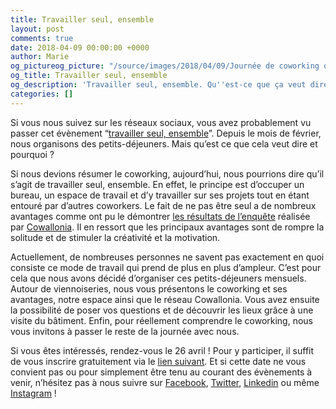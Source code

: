 ```yaml
---
title: Travailler seul, ensemble
layout: post
comments: true
date: 2018-04-09 00:00:00 +0000
author: Marie
og_pictureog_picture: "/source/images/2018/04/09/Journée de coworking offerte(1).png"
og_title: Travailler seul, ensemble
og_description: 'Travailler seul, ensemble. Qu''est-ce que ça veut dire ? '
categories: []
---
```

Si vous nous suivez sur les réseaux sociaux, vous avez probablement vu passer cet évènement “[travailler seul, ensemble](https://www.facebook.com/events/637510609942179/)”. Depuis le mois de février, nous organisons des petits-déjeuners. Mais qu’est ce que cela veut dire et pourquoi ?

<!--more-->

Si nous devions résumer le coworking, aujourd’hui, nous pourrions dire qu’il s’agit de travailler seul, ensemble. En effet, le principe est d’occuper un bureau, un espace de travail et d’y travailler sur ses projets tout en étant entouré par d’autres coworkers. Le fait de ne pas être seul a de nombreux avantages comme ont pu le démontrer [les résultats de l’enquête](https://www.digitalwallonia.be/fr/publications/enquete-coworking-2017) réalisée par [Cowallonia](https://www.cowallonia.be/). Il en ressort que les principaux avantages sont de rompre la solitude et de stimuler la créativité et la motivation.

Actuellement, de nombreuses personnes ne savent pas exactement en quoi consiste ce mode de travail qui prend de plus en plus d’ampleur. C’est pour cela que nous avons décidé d’organiser ces petits-déjeuners mensuels. Autour de viennoiseries, nous vous présentons le coworking et ses avantages, notre espace ainsi que le réseau Cowallonia. Vous avez ensuite la possibilité de poser vos questions et de découvrir les lieux grâce à une visite du bâtiment. Enfin, pour réellement comprendre le coworking, nous vous invitons à passer le reste de la journée avec nous.

Si vous êtes intéressés, rendez-vous le 26 avril ! Pour y participer, il suffit de vous inscrire gratuitement via le [lien suivant](https://www.eventbrite.fr/e/billets-travailler-seul-ensemble-44975354496). Et si cette date ne vous convient pas ou pour simplement être tenu au courant des évènements à venir, n’hésitez pas à nous suivre sur [Facebook](https://www.facebook.com/GreenlabCoworking/), [Twitter](https://twitter.com/greenlabcowork), [Linkedin](https://www.linkedin.com/company/greenlab-coworking/) ou même [Instagram](https://www.instagram.com/greenlabcowork/?hl=fr) !